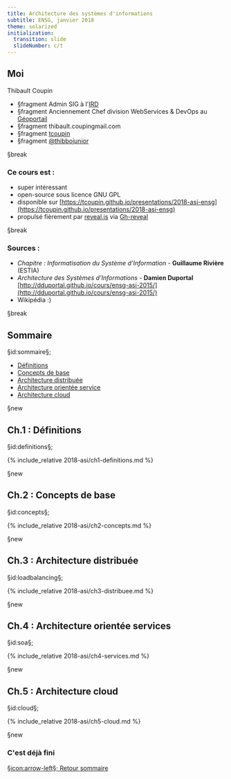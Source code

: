 ```yaml
---
title: Architecture des systèmes d'informations
subtitle: ENSG, janvier 2018
theme: solarized
initialization:
  transition: slide
  slideNumber: c/t
---
```


## Moi

Thibault Coupin

- §fragment<i class="fa fa-briefcase" aria-hidden="true"></i> Admin SIG à l'[IRD](http://www.ird.fr)
- §fragment<i class="fa fa-gear" aria-hidden="true"></i> Anciennement Chef division WebServices & DevOps au [Géoportail](https://www.geoportail.gouv.fr)
- §fragment<i class="fa fa-envelope-o" aria-hidden="true"></i> thibault.coupin<i class="fa fa-at" aria-hidden="true"></i>gmail.com
- §fragment<i class="fa fa-github" aria-hidden="true"></i> [tcoupin](https://github.com/tcoupin)
- §fragment<i class="fa fa-twitter" aria-hidden="true"></i> [@thibbojunior](https://twitter.com/thibbojunior)

§break

### Ce cours est :

- super intéressant
- open-source sous licence GNU GPL
- disponible sur [https://tcoupin.github.io/presentations/2018-asi-ensg](https://tcoupin.github.io/presentations/2018-asi-ensg)
- propulsé fièrement par [reveal.js](https://github.com/hakimel/reveal.js) via [Gh-reveal](https://github.com/tcoupin/gh-reveal)


§break

### Sources :

- *Chapitre : Informatisation du Système d’Information* - **Guillaume Rivière** (ESTIA)
- *Architecture des Systèmes d'Informations* - **Damien Duportal** [http://dduportal.github.io/cours/ensg-asi-2015/](http://dduportal.github.io/cours/ensg-asi-2015/)
- Wikipédia :)

§break

## Sommaire

§id:sommaire§;

- [Définitions](#/definitions)
- [Concepts de base](#/concepts)
- [Architecture distribuée](#/loadbalancing)
- [Architecture orientée service](#/soa)
- [Architecture cloud](#/cloud)

§new

## Ch.1 : Définitions
§id:definitions§;

{% include_relative 2018-asi/ch1-definitions.md %}

§new

## Ch.2 : Concepts de base
§id:concepts§;

{% include_relative 2018-asi/ch2-concepts.md %}


§new

## Ch.3 : Architecture distribuée
§id:loadbalancing§;

{% include_relative 2018-asi/ch3-distribuee.md %}

§new

## Ch.4 : Architecture orientée services
§id:soa§;

{% include_relative 2018-asi/ch4-services.md %}

§new

## Ch.5 : Architecture cloud
§id:cloud§;

{% include_relative 2018-asi/ch5-cloud.md %}

§new

### C'est déjà fini

[§icon:arrow-left§; Retour sommaire](#/sommaire)

